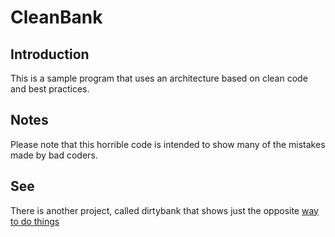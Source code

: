 # CleanBank
## Introduction
This is a sample program that uses an architecture based
on clean code and best practices.

## Notes
Please note that this horrible code  is intended to show
many of the mistakes made by bad coders.

## See
There is another project, called dirtybank that shows just the opposite [way to do things](https://github.com/pxai/dirtybank "Dirty Bank")